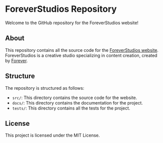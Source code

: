 # ForeverStudios Repository

Welcome to the GitHub repository for the ForeverStudios website!

## About

This repository contains all the source code for the [ForeverStudios website](https://foreverstudios.com.br). ForeverStudios is a creative studio specializing in content creation, created by [Forever](https://foreverplayerg.com.br).

## Structure

The repository is structured as follows:

- `src/`: This directory contains the source code for the website.
- `docs/`: This directory contains the documentation for the project.
- `tests/`: This directory contains all the tests for the project.

## License

This project is licensed under the MIT License.